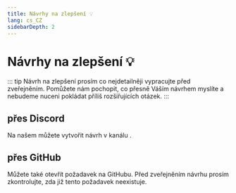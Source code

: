 ```yaml
---
title: Návrhy na zlepšení 💡
lang: cs_CZ
sidebarDepth: 2
---
```


# Návrhy na zlepšení :bulb:
::: tip
Návrh na zlepšení prosím co nejdetailněji vypracujte před zveřejněním. Pomůžete nám pochopit, co přesně Váším návrhem myslíte a nebudeme nuceni pokládat příliš rozšiřujících otázek.
:::

## přes Discord
Na našem <discord/> můžete vytvořit návrh v kanálu <discord-channel channel="lssm-help"/>.

## přes GitHub
Můžete také otevřít požadavek na <a :href="$themeConfig.variables.github + '/issues'" target="_blank">GitHubu</a>. Před zveřejněním návrhu prosím zkontrolujte, zda již tento požadavek neexistuje. 

